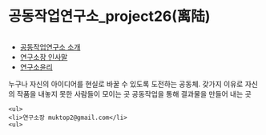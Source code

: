 <!DOCTYPE html>
<html>
  <head>
    <meta charset="utf-8">
    <title>공동작업연구소_project26</title>
  </head>
  <body>
    <h1>공동작업연구소_project26(离陆)</h1><img src="" alt="">
    <nav>
      <ul>
        <li><a href="/공동작업연구소 소개">공동작업연구소 소개</a></li>
        <li><a href="/연구소장 인사말">연구소장 인사말</a></li>
        <li><a href="/연구소윤리">연구소윤리</a></li>
      </ul>
    </nav>
    <p>
    누구나 자신의 아이디어를 현실로 바꿀 수 있도록 도전하는 공동체.
    갖가지 이유로 자신의 작품을 내놓지 못한 사람들이 모이는 곳
    공동작업을 통해 결과물을 만들어 내는 곳
    </p>

    <ul>
    <li>연구소장 muktop2@gmail.com</li>
    <ul>

  </body>
</html>
